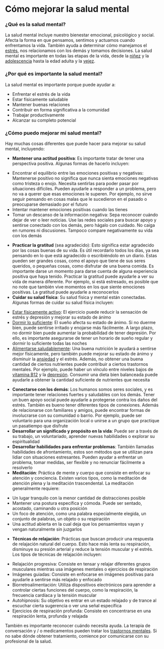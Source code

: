 Cómo mejorar la salud mental
============================


### ¿Qué es la salud mental?


La salud mental incluye nuestro bienestar emocional, psicológico y social. Afecta la forma en que pensamos, sentimos y actuamos cuando enfrentamos la vida. También ayuda a determinar cómo manejamos el [estrés](https://medlineplus.gov/spanish/stress.html), nos relacionamos con los demás y tomamos decisiones. La salud mental es importante en todas las etapas de la vida, desde la [niñez](https://medlineplus.gov/spanish/childmentalhealth.html) y la [adolescencia](https://medlineplus.gov/spanish/teenmentalhealth.html) hasta la edad adulta y la [vejez](https://medlineplus.gov/spanish/olderadultmentalhealth.html).


### ¿Por qué es importante la salud mental?


La salud mental es importante porque puede ayudar a:


* Enfrentar el estrés de la vida
* Estar físicamente saludable
* Mantener buenas relaciones
* Contribuir en forma significativa a la comunidad
* Trabajar productivamente
* Alcanzar su completo potencial


### ¿Cómo puedo mejorar mi salud mental?


Hay muchas cosas diferentes que puede hacer para mejorar su salud mental, incluyendo:


* **Mantener una actitud positiva**: Es importante tratar de tener una perspectiva positiva. Algunas formas de hacerlo incluyen:
+ Encontrar el equilibrio entre las emociones positivas y negativas: Mantenerse positivo no significa que nunca sienta emociones negativas como tristeza o enojo. Necesita sentirlas para poder pasar por situaciones difíciles. Pueden ayudarle a responder a un problema, pero no va a querer que esas emociones le superen. Por ejemplo, no sirve seguir pensando en cosas malas que le sucedieron en el pasado o preocuparse demasiado por el futuro
+ Intentar mantener emociones positivas cuando las tienes
+ Tomar un descanso de la información negativa: Sepa reconocer cuándo dejar de ver o leer noticias. Use las redes sociales para buscar apoyo y sentirse conectado con los demás, pero hágalo con cuidado. No caiga en rumores ni discusiones. Tampoco compare negativamente su vida con los demás

* **Practicar la gratitud** (sea agradecido): Esto significa estar agradecido por las cosas buenas de su vida. Es útil recordarlo todos los días, ya sea pensando en lo que está agradecido o escribiéndolo en un diario. Estas pueden ser grandes cosas, como el apoyo que tiene de sus seres queridos, o pequeñas cosas, como disfrutar de una buena comida. Es importante darse un momento para darse cuenta de alguna experiencia positiva que haya tenido. Practicar la gratitud puede ayudarle a ver su vida de manera diferente. Por ejemplo, si está estresado, es posible que no note que también vive momentos en los que siente emociones positivas. La gratitud puede ayudarle a reconocerlos
* **Cuidar su salud física**: Su salud física y mental están conectadas. Algunas formas de cuidar su salud física incluyen:
+ [Estar físicamente activo](https://medlineplus.gov/spanish/exerciseandphysicalfitness.html): El ejercicio puede reducir la sensación de estrés y depresión y mejorar su estado de ánimo
+ [Dormir lo suficiente](https://medlineplus.gov/spanish/healthysleep.html): El sueño afecta su estado de ánimo. Si no duerme bien, puede sentirse irritado y enojarse más fácilmente. A largo plazo, no dormir bien puede aumentar la probabilidad de tener depresión. Por ello, es importante asegurarse de tener un horario de sueño regular y dormir lo suficiente todas las noches
+ [Alimentarse saludablemente](https://medlineplus.gov/spanish/nutrition.html): Una buena nutrición le ayudará a sentirse mejor físicamente, pero también puede mejorar su estado de ánimo y disminuir la [ansiedad](https://medlineplus.gov/spanish/anxiety.html) y el estrés. Además, no obtener una buena cantidad de ciertos nutrientes puede contribuir a ciertos trastornos mentales. Por ejemplo, puede haber un vínculo entre niveles bajos de [vitamina B12](https://medlineplus.gov/spanish/bvitamins.html) y la [depresión](https://medlineplus.gov/spanish/depression.html). Consumir una dieta bien balanceada puede ayudarle a obtener la cantidad suficiente de nutrientes que necesita

* **Conectarse con los demás**: Los humanos somos seres sociales, y es importante tener relaciones fuertes y saludables con los demás. Tener un buen apoyo social puede ayudarle a protegerse contra los daños del estrés. También es bueno tener diferentes tipos de conexiones. Además de relacionarse con familiares y amigos, puede encontrar formas de involucrarse con su comunidad o barrio. Por ejemplo, puede ser voluntario para una organización local o unirse a un grupo que practique un pasatiempo que disfrute
* **Desarrollar un significado y propósito en la vida**: Puede ser a través de su trabajo, un voluntariado, aprender nuevas habilidades o explorar su espiritualidad
* **Desarrollar habilidades para enfrentar problemas**: También llamadas habilidades de afrontamiento, estos son métodos que se utilizan para lidiar con situaciones estresantes. Pueden ayudar a enfrentar un problema, tomar medidas, ser flexible y no renunciar fácilmente a resolverlo
* **Meditación**: Práctica de mente y cuerpo que consiste en enfocar su atención y conciencia. Existen varios tipos, como la meditación de atención plena y la meditación trascendental. La meditación generalmente requiere:
+ Un lugar tranquilo con la menor cantidad de distracciones posible
+ Mantener una postura específica y cómoda. Puede ser sentado, acostado, caminando u otra posición
+ Un foco de atención, como una palabra especialmente elegida, un conjunto de palabras, un objeto o su respiración
+ Una actitud abierta en la cual deja que los pensamientos vayan y vengan naturalmente sin juzgarlos

* **Técnicas de relajación**: Prácticas que buscan producir una respuesta de relajación natural del cuerpo. Esto hace más lenta su respiración, disminuye su presión arterial y reduce la tensión muscular y el estrés. Los tipos de técnicas de relajación incluyen:
+ Relajación progresiva: Consiste en tensar y relajar diferentes grupos musculares mientras usa imágenes mentales o ejercicios de respiración
+ Imágenes guiadas: Consiste en enfocarse en imágenes positivas para ayudarle a sentirse más relajado y enfocado
+ Biorretroalimentación: Utiliza dispositivos electrónicos para aprender a controlar ciertas funciones del cuerpo, como la respiración, la frecuencia cardíaca y la tensión muscular
+ Autohipnosis: Su objetivo es entrar en un estado relajado y de trance al escuchar cierta sugerencia o ver una señal específica
+ Ejercicios de respiración profunda: Consiste en concentrarse en una respiración lenta, profunda y relajada


También es importante reconocer cuándo necesita ayuda. La terapia de conversación y / o medicamentos pueden tratar los [trastornos mentales](https://medlineplus.gov/spanish/mentaldisorders.html). Si no sabe dónde obtener tratamiento, comience por comunicarse con su profesional de la salud.

